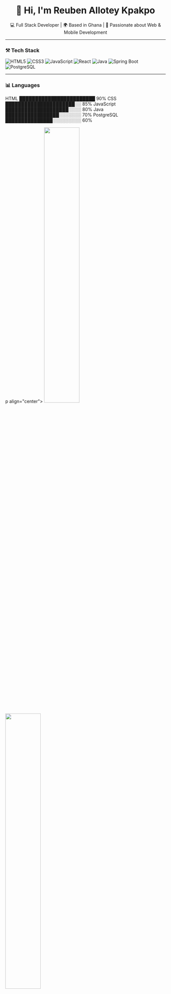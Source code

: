 <!-- Banner (optional) -->
<!-- ![Banner](https://yourdomain.com/banner.png) -->

<h1 align="center">👋 Hi, I'm Reuben Allotey Kpakpo</h1>

<p align="center">
  💻 Full Stack Developer | 🌍 Based in Ghana | 🎯 Passionate about Web & Mobile Development
</p>

---

### ⚒️ Tech Stack

![HTML5](https://img.shields.io/badge/-HTML5-E34F26?style=flat-square&logo=html5&logoColor=white)
![CSS3](https://img.shields.io/badge/-CSS3-1572B6?style=flat-square&logo=css3&logoColor=white)
![JavaScript](https://img.shields.io/badge/-JavaScript-F7DF1E?style=flat-square&logo=javascript&logoColor=black)
![React](https://img.shields.io/badge/-React-20232A?style=flat-square&logo=react)
![Java](https://img.shields.io/badge/-Java-007396?style=flat-square&logo=java)
![Spring Boot](https://img.shields.io/badge/-SpringBoot-6DB33F?style=flat-square&logo=springboot)
![PostgreSQL](https://img.shields.io/badge/-PostgreSQL-336791?style=flat-square&logo=postgresql&logoColor=white)

---

### 📊 Languages 
HTML ████████████████████████ 90%
CSS ██████████████████████░░ 85%
JavaScript ████████████████████░░░░ 80%
Java █████████████████░░░░░░░ 70%
PostgreSQL ███████████████░░░░░░░░░ 60%

p align="center">
  <img src="https://github-readme-stats.vercel.app/api?username=ReubenAllotey&show_icons=true&theme=github_dark&hide_border=true" width="47%" />
  <img src="https://github-readme-streak-stats.herokuapp.com?user=ReubenAllotey&theme=github-dark&hide_border=true" width="47%" />
</p>
<p align="center">
  <img src="https://github-readme-activity-graph.vercel.app/graph?username=ReubenAllotey&theme=github-dark&area=true&hide_border=true" />
</p>

---

### 🌐 Let's Connect

<p align="left">
  <a href="mailto:your@email.com"><img src="https://img.shields.io/badge/Email-D14836?style=for-the-badge&logo=gmail&logoColor=white"/></a>
  <a href="https://linkedin.com/in/your-profile"><img src="https://img.shields.io/badge/LinkedIn-0077B5?style=for-the-badge&logo=linkedin&logoColor=white"/></a>
  <a href="https://instagram.com/yourhandle"><img src="https://img.shields.io/badge/Instagram-E4405F?style=for-the-badge&logo=instagram&logoColor=white"/></a>
</p>





